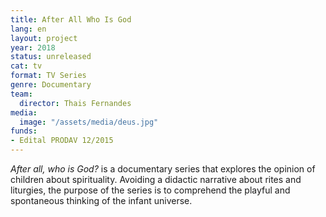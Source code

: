 ```yaml
---
title: After All Who Is God
lang: en
layout: project
year: 2018
status: unreleased
cat: tv
format: TV Series
genre: Documentary
team:
  director: Thais Fernandes
media:
  image: "/assets/media/deus.jpg"
funds:
- Edital PRODAV 12/2015
---
```


_After all, who is God?_ is a documentary series that explores the opinion of children about spirituality. Avoiding a didactic narrative about rites and liturgies, the purpose of the series is to comprehend the playful and spontaneous thinking of the infant universe.
